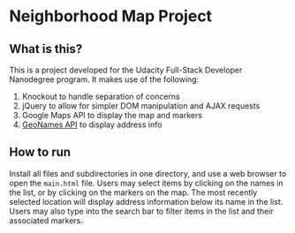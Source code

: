 # Neighborhood Map Project

## What is this?

This is a project developed for the Udacity Full-Stack Developer 
Nanodegree program.  It makes use of the following:
 1. Knockout to handle separation of concerns
 2. jQuery to allow for simpler DOM manipulation and AJAX requests
 3. Google Maps API to display the map and markers
 4. [GeoNames API](http://www.geonames.org/export/) to display address info

## How to run

Install all files and subdirectories in one directory, and use a web
browser to open the `main.html` file.  Users may select items by clicking 
on the names in the list, or by clicking on the markers on the map.  The 
most recently selected location will display address information below its
name in the list.  Users may also type into the search bar to filter items
in the list and their associated markers.